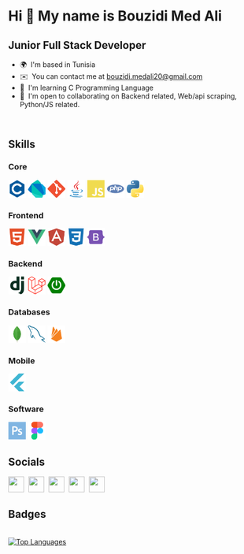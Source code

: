 Hi 👋 My name is Bouzidi Med Ali
================================

Junior Full Stack Developer
------------------------

*   🌍  I'm based in Tunisia
*   ✉️  You can contact me at [bouzidi.medali20@gmail.com](mailto:bouzidi.medali20@gmail.com)
*   🧠  I'm learning C Programming Language
*   🤝  I'm open to collaborating on Backend related, Web/api scraping, Python/JS related.

<a href="https://www.github.com/MedAliBouzidi" target="_blank" rel="noreferrer">
<img src="https://img.shields.io/github/followers/MedAliBouzidi?logo=github&style=for-the-badge&color=0891b2&labelColor=1c1917"  alt=""/>
</a>

## Skills

### Core
<p align="left">
    <a href="https://docs.microsoft.com/en-us/cpp/?view=msvc-170" target="_blank" rel="noreferrer"><img src="./assets/images/c-colored.svg" width="36" height="36" alt="C" /></a>
    <a href="https://dart.dev/" target="_blank" rel="noreferrer"><img src="./assets/images/dart-colored.svg" width="36" height="36" alt="Dart" /></a>
    <a href="https://git-scm.com/" target="_blank" rel="noreferrer"><img src="./assets/images/git-colored.svg" width="36" height="36" alt="Git" /></a>
    <a href="https://www.oracle.com/java/" target="_blank" rel="noreferrer"><img src="./assets/images/java-colored.svg" width="36" height="36" alt="Java" /></a>
    <a href="https://developer.mozilla.org/en-US/docs/Web/JavaScript" target="_blank" rel="noreferrer"><img src="./assets/images/javascript-colored.svg" width="36" height="36" alt="JavaScript" /></a>
    <a href="https://www.php.net/" target="_blank" rel="noreferrer"><img src="./assets/images/php-colored.svg" width="36" height="36" alt="PHP" /></a>
    <a href="https://www.python.org/" target="_blank" rel="noreferrer"><img src="./assets/images/python-colored.svg" width="36" height="36" alt="Python" /></a>
</p>

### Frontend
<p align="left">
    <a href="https://developer.mozilla.org/en-US/docs/Glossary/HTML5" target="_blank" rel="noreferrer"><img src="./assets/images/html5-colored.svg" width="36" height="36" alt="HTML5" /></a>
    <a href="https://vuejs.org/" target="_blank" rel="noreferrer"><img src="./assets/images/vuejs-colored.svg" width="36" height="36" alt="Vue" /></a>
    <a href="https://angular.io/" target="_blank" rel="noreferrer"><img src="./assets/images/angularjs-colored.svg" width="36" height="36" alt="Angular" /></a>
    <a href="https://www.w3.org/TR/CSS/#css" target="_blank" rel="noreferrer"><img src="./assets/images/css3-colored.svg" width="36" height="36" alt="CSS3" /></a>
    <a href="https://getbootstrap.com/" target="_blank" rel="noreferrer"><img src="./assets/images/bootstrap-colored.svg" width="36" height="36" alt="Bootstrap" /></a>
</p>

### Backend

<p align="left">
    <a href="https://www.djangoproject.com/" target="_blank" rel="noreferrer"><img src="./assets/images/django-colored.svg" width="36" height="36" alt="Django" /></a>
    <a href="https://laravel.com/" target="_blank" rel="noreferrer"><img src="./assets/images/laravel-colored.svg" width="36" height="36" alt="Laravel" /></a>
    <a href="https://spring.io/" target="_blank" rel="noreferrer"><img src="./assets/images/spring-boot.svg" width="36" height="36" alt="Spring Boot" /></a>
</p>

### Databases

<p align="left">
    <a href="https://www.mongodb.com/" target="_blank" rel="noreferrer"><img src="./assets/images/mongodb-colored.svg" width="36" height="36" alt="MongoDB" /></a>
    <a href="https://www.mysql.com/" target="_blank" rel="noreferrer"><img src="./assets/images/mysql-colored.svg" width="36" height="36" alt="MySQL" /></a>
    <a href="https://firebase.google.com/" target="_blank" rel="noreferrer"><img src="./assets/images/firebase-colored.svg" width="36" height="36" alt="Firebase" /></a>
</p>

### Mobile
<p align="left">
    <a href="https://flutter.dev/" target="_blank" rel="noreferrer"><img src="./assets/images/flutter-colored.svg" width="36" height="36" alt="Flutter" /></a>
</p>

### Software 

<p align="left">
    <a href="https://www.adobe.com/uk/products/photoshop.html" target="_blank" rel="noreferrer"><img src="./assets/images/photoshop-colored.svg" width="36" height="36" alt="Photoshop" /></a>
    <a href="https://www.figma.com/" target="_blank" rel="noreferrer"><img src="./assets/images/figma-colored.svg" width="36" height="36" alt="Figma" /></a>
</p>
                
## Socials
                 
<p align="left">
    <a href="https://www.facebook.com/bzd.med.ali" target="_blank" rel="noreferrer"><img src="https://raw.githubusercontent.com/danielcranney/readme-generator/main/public/icons/socials/facebook.svg" width="32" height="32" style="margin-right: 5px;" alt=""/></a>
    <a href="https://www.github.com/MedAliBouzidi" target="_blank" rel="noreferrer"><img src="https://raw.githubusercontent.com/danielcranney/readme-generator/main/public/icons/socials/github.svg" width="32" height="32" style="margin-right: 5px;" alt=""/></a>
    <a href="https://www.instagram.com/__m3d_ali__" target="_blank" rel="noreferrer"><img src="https://raw.githubusercontent.com/danielcranney/readme-generator/main/public/icons/socials/instagram.svg" width="32" height="32" style="margin-right: 5px;" alt=""/></a>
    <a href="https://www.linkedin.com/in/bouzidi-med-ali" target="_blank" rel="noreferrer"><img src="https://raw.githubusercontent.com/danielcranney/readme-generator/main/public/icons/socials/linkedin.svg" width="32" height="32" style="margin-right: 5px;" alt=""/></a>
    <a href="https://www.twitter.com/__med_ali__" target="_blank" rel="noreferrer"><img src="https://raw.githubusercontent.com/danielcranney/readme-generator/main/public/icons/socials/twitter.svg" width="32" height="32" style="margin-right: 5px;" alt=""/></a>
</p>

## Badges
<br />

<a href="https://github.com/MedAliBouzidi" align="left">
<img src="https://github-readme-stats.vercel.app/api/top-langs/?username=MedAliBouzidi&langs_count=5&title_color=0891b2&text_color=ffffff&icon_color=0891b2&bg_color=1c1917&hide_border=true&locale=en&custom_title=Top%20%Languages" alt="Top Languages" />
</a>
